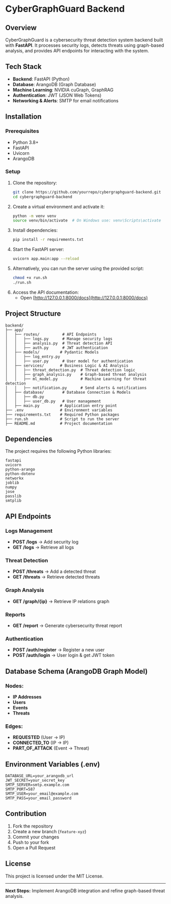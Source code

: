 # CyberGraphGuard Backend

## Overview
CyberGraphGuard is a cybersecurity threat detection system backend built with **FastAPI**. It processes security logs, detects threats using graph-based analysis, and provides API endpoints for interacting with the system.

## Tech Stack
- **Backend**: FastAPI (Python)
- **Database**: ArangoDB (Graph Database)
- **Machine Learning**: NVIDIA cuGraph, GraphRAG
- **Authentication**: JWT (JSON Web Tokens)
- **Networking & Alerts**: SMTP for email notifications


## Installation
### Prerequisites
- Python 3.8+
- FastAPI
- Uvicorn
- ArangoDB

### Setup
1. Clone the repository:
   ```sh
   git clone https://github.com/yourrepo/cybergraphguard-backend.git
   cd cybergraphguard-backend
   ```
2. Create a virtual environment and activate it:
   ```sh
   python -m venv venv
   source venv/bin/activate  # On Windows use: venv\Scripts\activate
   ```
3. Install dependencies:
   ```sh
   pip install -r requirements.txt
   ```
4. Start the FastAPI server:
   ```sh
   uvicorn app.main:app --reload
   ```
5. Alternatively, you can run the server using the provided script:
   ```sh
   chmod +x run.sh
   ./run.sh
   ```
6. Access the API documentation:
    - Open [http://127.0.0.1:8000/docs](http://127.0.0.1:8000/docs)

## Project Structure
```
backend/
├── app/
│   ├── routes/          # API Endpoints
│   │   ├── logs.py      # Manage security logs
│   │   ├── analysis.py  # Threat detection API
│   │   ├── auth.py      # JWT authentication
│   ├── models/         # Pydantic Models
│   │   ├── log_entry.py
│   │   ├── user.py      # User model for authentication
│   ├── services/       # Business Logic & AI Analysis
│   │   ├── threat_detection.py  # Threat detection logic
│   │   ├── graph_analysis.py    # Graph-based threat analysis
│   │   ├── ml_model.py          # Machine Learning for threat detection
│   │   ├── notification.py      # Send alerts & notifications
│   ├── database/        # Database Connection & Models
│   │   ├── db.py
│   │   ├── user_db.py   # User management
│   ├── main.py         # Application entry point
├── .env                # Environment variables
├── requirements.txt    # Required Python packages
├── run.sh              # Script to run the server
├── README.md           # Project documentation
```

## Dependencies
The project requires the following Python libraries:
```
fastapi
uvicorn
python-arango
python-dotenv
networkx
joblib
numpy
jose
passlib
smtplib
```

## API Endpoints
### Logs Management
- **POST /logs** → Add security log
- **GET /logs** → Retrieve all logs

### Threat Detection
- **POST /threats** → Add a detected threat
- **GET /threats** → Retrieve detected threats

### Graph Analysis
- **GET /graph/{ip}** → Retrieve IP relations graph

### Reports
- **GET /report** → Generate cybersecurity threat report

### Authentication
- **POST /auth/register** → Register a new user
- **POST /auth/login** → User login & get JWT token

## Database Schema (ArangoDB Graph Model)
### Nodes:
- **IP Addresses**
- **Users**
- **Events**
- **Threats**

### Edges:
- **REQUESTED** (User → IP)
- **CONNECTED_TO** (IP → IP)
- **PART_OF_ATTACK** (Event → Threat)

## Environment Variables (.env)
```
DATABASE_URL=your_arangodb_url
JWT_SECRET=your_secret_key
SMTP_SERVER=smtp.example.com
SMTP_PORT=587
SMTP_USER=your_email@example.com
SMTP_PASS=your_email_password
```

## Contribution
1. Fork the repository
2. Create a new branch (`feature-xyz`)
3. Commit your changes
4. Push to your fork
5. Open a Pull Request

## License
This project is licensed under the MIT License.

---
**Next Steps:** Implement ArangoDB integration and refine graph-based threat analysis.
